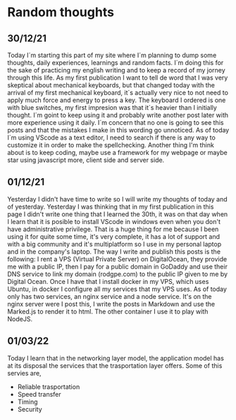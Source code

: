# Random thoughts

## 30/12/21

Today I´m starting this part of my site where I´m planning to dump some thoughts, daily experiences, learnings and random facts. I´m doing this for the sake of practicing my english writing and to keep a record of my jorney through this life. As my first publication I want to tell de word that I was very skeptical about mechanical keyboards, but that changed today with the arrival of my first mechanical keyboard, it´s actually very nice to not need to apply much force and energy to press a key. The keyboard I ordered is one with blue switches, my first impresion was that it´s heavier than I initially thought. I´m goint to keep using it and probably write another post later with more experience using it daily. I´m concern that no one is going to see this posts and that the mistakes I make in this wording go unnoticed. As of today I´m using VScode as a text editor, I need to search if there is any way to customize it in order to make the spellchecking. Another thing I'm think about is to keep coding, maybe use a framework for my webpage or maybe star using javascript more, client side and server side.

## 01/12/21

Yesterday I didn't have time to write so I will write my thoughts of today and of yesterday. Yesterday I was thinking that in my first publication in this page I didn't write one thing that I learned the 30th, it was on that day when I learn that it is posible to install VScode in windows even when you don't have administrative privilege. That is a huge thing for me because I been using it for quite some time, it's very complete, it has a lot of support and with a big community and it's multiplatform so I use in my personal laptop and in the company's laptop. The way I write and publish this posts is the following: I rent a VPS (Virtual Private Server) on DigitalOcean, they provide me with a public IP, then I pay for a public domain in GoDaddy and use their DNS service to link my domain (rodgpe.com) to the public IP given to me by Digital Ocean. Once I have that I install docker in my VPS, which uses Ubuntu, in docker I configure all my services that my VPS uses. As of today only has two services, an nginx service and a node service. It's on the nginx server were I post this, I write the posts in Markdown and use the Marked.js to render it to html. The other container I use it to play with NodeJS. 

## 01/03/22

Today I learn that in the networking layer model, the application model has at its disposal the services that the trasportation layer offers. Some of this servies are, 
- Reliable trasportation
- Speed transfer
- Timing
- Security

